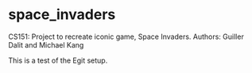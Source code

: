 # space_invaders
CS151: Project to recreate iconic game, Space Invaders.
Authors: Guiller Dalit and Michael Kang

This is a test of the Egit setup. 